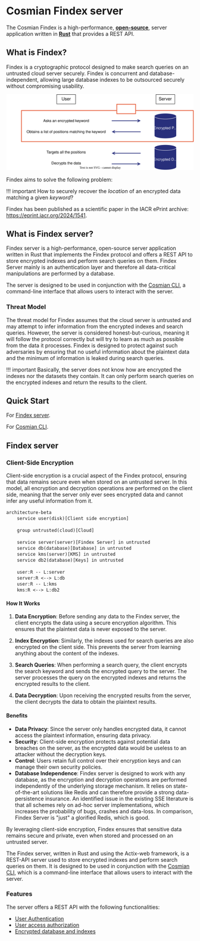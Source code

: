 # Cosmian Findex server

The Cosmian Findex is a high-performance, [**open-source**](https://github.com/Cosmian/findex-server), server application
written in [**Rust**](https://www.rust-lang.org/) that provides a REST API.

## What is Findex?

Findex is a cryptographic protocol designed to make search queries on an untrusted cloud server securely. Findex is concurrent and database-independent, allowing large database indexes to be outsourced securely without compromising usability.

![Architecture client server](./images/Findex.svg)

Findex aims to solve the following problem:

!!! important
    How to securely recover the _location_ of an encrypted data matching a given _keyword_?

Findex has been published as a scientific paper in the IACR ePrint archive: <https://eprint.iacr.org/2024/1541>.

## What is Findex server?

Findex server is a high-performance, open-source server application written in Rust that implements the Findex protocol and offers a REST API to store encrypted indexes and perform search queries on them.  Findex Server mainly is an authentication layer and therefore all data-critical manipulations are performed by a database.

The server is designed to be used in conjunction with the [Cosmian CLI](../cosmian_cli/index.md), a command-line interface that allows users to interact with the server.

### Threat Model

The threat model for Findex assumes that the cloud server is untrusted and may attempt to infer information from the encrypted indexes and search queries. However, the server is considered honest-but-curious, meaning it will follow the protocol correctly but will try to learn as much as possible from the data it processes. Findex is designed to protect against such adversaries by ensuring that no useful information about the plaintext data and the minimum of information is leaked during search queries.

!!! important
    Basically, the server does not know how are encrypted the indexes nor the datasets they contain. It can only perform search queries on the encrypted indexes and return the results to the client.

## Quick Start

For [Findex server](./quick_start.md).

For [Cosmian CLI](./quick_start_client.md).

## Findex server

### Client-Side Encryption

Client-side encryption is a crucial aspect of the Findex protocol, ensuring that data remains secure even when stored on an untrusted server. In this model, all encryption and decryption operations are performed on the client side, meaning that the server only ever sees encrypted data and cannot infer any useful information from it.

```mermaid
architecture-beta
    service user(disk)[Client side encryption]

    group untrusted(cloud)[Cloud]

    service server(server)[Findex Server] in untrusted
    service db(database)[Database] in untrusted
    service kms(server)[KMS] in untrusted
    service db2(database)[Keys] in untrusted

    user:R -- L:server
    server:R <--> L:db
    user:R -- L:kms
    kms:R <--> L:db2
```

#### How It Works

1. **Data Encryption**: Before sending any data to the Findex server, the client encrypts the data using a secure encryption algorithm. This ensures that the plaintext data is never exposed to the server.

2. **Index Encryption**: Similarly, the indexes used for search queries are also encrypted on the client side. This prevents the server from learning anything about the content of the indexes.

3. **Search Queries**: When performing a search query, the client encrypts the search keyword and sends the encrypted query to the server. The server processes the query on the encrypted indexes and returns the encrypted results to the client.

4. **Data Decryption**: Upon receiving the encrypted results from the server, the client decrypts the data to obtain the plaintext results.

#### Benefits

- **Data Privacy**: Since the server only handles encrypted data, it cannot access the plaintext information, ensuring data privacy.
- **Security**: Client-side encryption protects against potential data breaches on the server, as the encrypted data would be useless to an attacker without the decryption keys.
- **Control**: Users retain full control over their encryption keys and can manage their own security policies.
- **Database Independence**: Findex server is designed to work with any database, as the encryption and decryption operations are performed independently of the underlying storage mechanism. It relies on state-of-the-art solutions like Redis and can therefore provide a strong data-persistence insurance. An identified issue in the existing SSE literature is that all schemes rely on ad-hoc server implementations, which increases the probability of bugs, crashes and data-loss. In comparison, Findex Server is "just" a glorified Redis, which is good.

By leveraging client-side encryption, Findex ensures that sensitive data remains secure and private, even when stored and processed on an untrusted server.

The Findex server, written in Rust and using the Actix-web framework, is a REST-API server used to store encrypted indexes and perform search queries on them. It is designed to be used in conjunction with the [Cosmian CLI](../cosmian_cli/index.md), which is a command-line interface that allows users to interact with the server.

### Features

The server offers a REST API with the following functionalities:

- [User Authentication](./authentication.md)
- [User access authorization](./authorization.md)
- [Encrypted database and indexes](./database.md)

